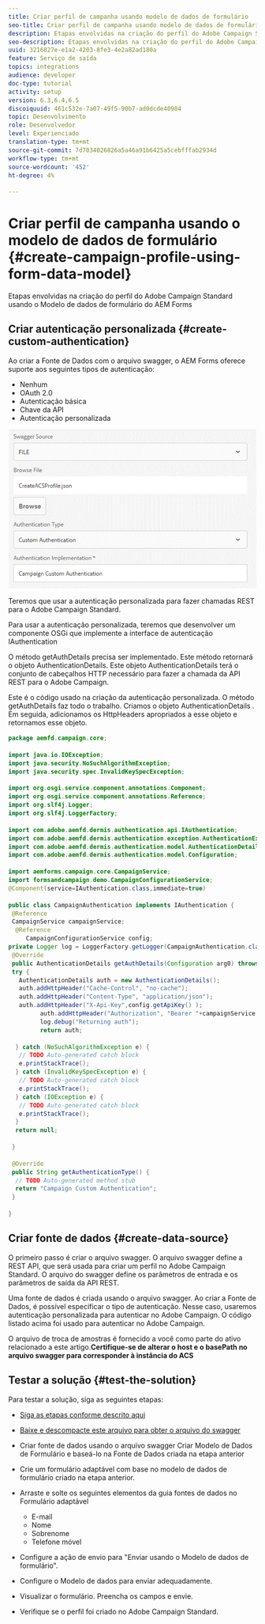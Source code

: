 ```yaml
---
title: Criar perfil de campanha usando modelo de dados de formulário
seo-title: Criar perfil de campanha usando modelo de dados de formulário
description: Etapas envolvidas na criação do perfil do Adobe Campaign Standard usando o Modelo de dados de formulário do AEM Forms
seo-description: Etapas envolvidas na criação do perfil do Adobe Campaign Standard usando o Modelo de dados de formulário do AEM Forms
uuid: 3216827e-e1a2-4203-8fe3-4e2a82ad180a
feature: Serviço de saída
topics: integrations
audience: developer
doc-type: tutorial
activity: setup
version: 6.3,6.4,6.5
discoiquuid: 461c532e-7a07-49f5-90b7-ad0dcde40984
topic: Desenvolvimento
role: Desenvolvedor
level: Experienciado
translation-type: tm+mt
source-git-commit: 7d7034026826a5a46a91b6425a5cebfffab2934d
workflow-type: tm+mt
source-wordcount: '452'
ht-degree: 4%

---
```



# Criar perfil de campanha usando o modelo de dados de formulário {#create-campaign-profile-using-form-data-model}

Etapas envolvidas na criação do perfil do Adobe Campaign Standard usando o Modelo de dados de formulário do AEM Forms

## Criar autenticação personalizada {#create-custom-authentication}

Ao criar a Fonte de Dados com o arquivo swagger, o AEM Forms oferece suporte aos seguintes tipos de autenticação:

* Nenhum
* OAuth 2.0
* Autenticação básica
* Chave da API
* Autenticação personalizada

![campaingfdm](assets/campaignfdm.gif)

Teremos que usar a autenticação personalizada para fazer chamadas REST para o Adobe Campaign Standard.

Para usar a autenticação personalizada, teremos que desenvolver um componente OSGi que implemente a interface de autenticação IAuthentication

O método getAuthDetails precisa ser implementado. Este método retornará o objeto AuthenticationDetails. Este objeto AuthenticationDetails terá o conjunto de cabeçalhos HTTP necessário para fazer a chamada da API REST para o Adobe Campaign.

Este é o código usado na criação da autenticação personalizada. O método getAuthDetails faz todo o trabalho. Criamos o objeto AuthenticationDetails . Em seguida, adicionamos os HttpHeaders apropriados a esse objeto e retornamos esse objeto.

```java
package aemfd.campaign.core;

import java.io.IOException;
import java.security.NoSuchAlgorithmException;
import java.security.spec.InvalidKeySpecException;

import org.osgi.service.component.annotations.Component;
import org.osgi.service.component.annotations.Reference;
import org.slf4j.Logger;
import org.slf4j.LoggerFactory;

import com.adobe.aemfd.dermis.authentication.api.IAuthentication;
import com.adobe.aemfd.dermis.authentication.exception.AuthenticationException;
import com.adobe.aemfd.dermis.authentication.model.AuthenticationDetails;
import com.adobe.aemfd.dermis.authentication.model.Configuration;

import aemforms.campaign.core.CampaignService;
import formsandcampaign.demo.CampaignConfigurationService;
@Component(service=IAuthentication.class,immediate=true)

public class CampaignAuthentication implements IAuthentication {
 @Reference
 CampaignService campaignService;
  @Reference
     CampaignConfigurationService config;
private Logger log = LoggerFactory.getLogger(CampaignAuthentication.class);
 @Override
 public AuthenticationDetails getAuthDetails(Configuration arg0) throws AuthenticationException {
 try {
   AuthenticationDetails auth = new AuthenticationDetails();
   auth.addHttpHeader("Cache-Control", "no-cache");
   auth.addHttpHeader("Content-Type", "application/json");
   auth.addHttpHeader("X-Api-Key",config.getApiKey() );
         auth.addHttpHeader("Authorization", "Bearer "+campaignService.getAccessToken());
         log.debug("Returning auth");
         return auth;
   
  } catch (NoSuchAlgorithmException e) {
   // TODO Auto-generated catch block
   e.printStackTrace();
  } catch (InvalidKeySpecException e) {
   // TODO Auto-generated catch block
   e.printStackTrace();
  } catch (IOException e) {
   // TODO Auto-generated catch block
   e.printStackTrace();
  }
  return null;
  
 }

 @Override
 public String getAuthenticationType() {
  // TODO Auto-generated method stub
  return "Campaign Custom Authentication";
 }

}
```

## Criar fonte de dados {#create-data-source}

O primeiro passo é criar o arquivo swagger. O arquivo swagger define a REST API, que será usada para criar um perfil no Adobe Campaign Standard. O arquivo do swagger define os parâmetros de entrada e os parâmetros de saída da API REST.

Uma fonte de dados é criada usando o arquivo swagger. Ao criar a Fonte de Dados, é possível especificar o tipo de autenticação. Nesse caso, usaremos autenticação personalizada para autenticar no Adobe Campaign. O código listado acima foi usado para autenticar no Adobe Campaign.

O arquivo de troca de amostras é fornecido a você como parte do ativo relacionado a este artigo.**Certifique-se de alterar o host e o basePath no arquivo swagger para corresponder à instância do ACS**

## Testar a solução {#test-the-solution}

Para testar a solução, siga as seguintes etapas:
* [Siga as etapas conforme descrito aqui](aem-forms-with-campaign-standard-getting-started-tutorial.md)
* [Baixe e descompacte este arquivo para obter o arquivo do swagger](assets/create-acs-profile-swagger-file.zip)
* Criar fonte de dados usando o arquivo swagger
Criar Modelo de Dados de Formulário e baseá-lo na Fonte de Dados criada na etapa anterior
* Crie um formulário adaptável com base no modelo de dados de formulário criado na etapa anterior.
* Arraste e solte os seguintes elementos da guia fontes de dados no Formulário adaptável

   * E-mail
   * Nome
   * Sobrenome
   * Telefone móvel

* Configure a ação de envio para &quot;Enviar usando o Modelo de dados de formulário&quot;.
* Configure o Modelo de dados para enviar adequadamente.
* Visualizar o formulário. Preencha os campos e envie.
* Verifique se o perfil foi criado no Adobe Campaign Standard.
